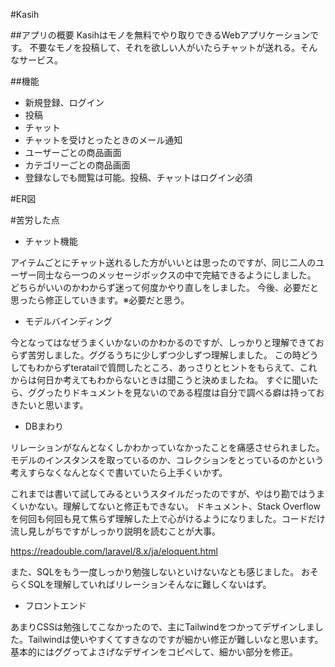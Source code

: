 #Kasih

##アプリの概要
Kasihはモノを無料でやり取りできるWebアプリケーションです。
不要なモノを投稿して、それを欲しい人がいたらチャットが送れる。そんなサービス。

##機能

 * 新規登録、ログイン
 *  投稿
 *  チャット
 *  チャットを受けとったときのメール通知
 *  ユーザーごとの商品画面
 *  カテゴリーごとの商品画面
 *  登録なしでも閲覧は可能。投稿、チャットはログイン必須


#ER図


#苦労した点

* チャット機能

アイテムごとにチャット送れるした方がいいとは思ったのですが、同じ二人のユーザー同士なら一つのメッセージボックスの中で完結できるようにしました。
どちらがいいのかわからず迷って何度かやり直しをしました。
今後、必要だと思ったら修正していきます。※必要だと思う。

* モデルバインディング

今となってはなぜうまくいかないのかわかるのですが、しっかりと理解できておらず苦労しました。ググるうちに少しずつ少しずつ理解しました。
この時どうしてもわからずteratailで質問したところ、あっさりとヒントをもらえて、これからは何日か考えてもわからないときは聞こうと決めましたね。
すぐに聞いたら、ググったりドキュメントを見ないのである程度は自分で調べる癖は持っておきたいと思います。

* DBまわり

リレーションがなんとなくしかわかっていなかったことを痛感させられました。
モデルのインスタンスを取っているのか、コレクションをとっているのかという考えすらなくなんとなくで書いていたら上手くいかず。

これまでは書いて試してみるというスタイルだったのですが、やはり勘ではうまくいかない。理解してないと修正もできない。
ドキュメント、Stack Overflowを何回も何回も見て焦らず理解した上で心がけるようになりました。コードだけ流し見しがちですがしっかり説明を読むことが大事。

https://readouble.com/laravel/8.x/ja/eloquent.html

また、SQLをもう一度しっかり勉強しないといけないなとも感じました。
おそらくSQLを理解していればリレーションそんなに難しくないはず。

* フロントエンド

あまりCSSは勉強してこなかったので、主にTailwindをつかってデザインしました。Tailwindは使いやすくてすきなのですが細かい修正が難しいなと思います。
基本的にはググってよさげなデザインをコピペして、細かい部分を修正。